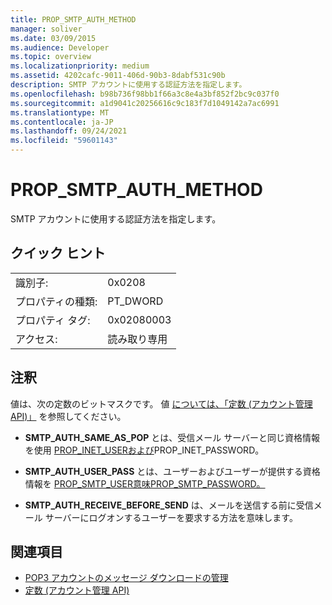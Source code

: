 ```yaml
---
title: PROP_SMTP_AUTH_METHOD
manager: soliver
ms.date: 03/09/2015
ms.audience: Developer
ms.topic: overview
ms.localizationpriority: medium
ms.assetid: 4202cafc-9011-406d-90b3-8dabf531c90b
description: SMTP アカウントに使用する認証方法を指定します。
ms.openlocfilehash: b98b736f98bb1f66a3c8e4a3bf852f2bc9c037f0
ms.sourcegitcommit: a1d9041c20256616c9c183f7d1049142a7ac6991
ms.translationtype: MT
ms.contentlocale: ja-JP
ms.lasthandoff: 09/24/2021
ms.locfileid: "59601143"
---
```

# <a name="prop_smtp_auth_method"></a>PROP_SMTP_AUTH_METHOD

SMTP アカウントに使用する認証方法を指定します。
  
## <a name="quick-info"></a>クイック ヒント

|||
|:-----|:-----|
|識別子:  <br/> |0x0208  <br/> |
|プロパティの種類:  <br/> |PT_DWORD  <br/> |
|プロパティ タグ:  <br/> |0x02080003  <br/> |
|アクセス:  <br/> |読み取り専用  <br/> |
   
## <a name="remarks"></a>注釈

値は、次の定数のビットマスクです。 値 [については、「定数 (アカウント管理 API)」](constants-account-management-api.md) を参照してください。 
  
- **SMTP_AUTH_SAME_AS_POP** とは、受信メール サーバーと同じ資格情報を使用 [PROP_INET_USERおよび](prop_inet_user.md)PROP_INET_PASSWORD。 [](prop_inet_password.md)
    
- **SMTP_AUTH_USER_PASS** とは、ユーザーおよびユーザーが提供する資格情報を [PROP_SMTP_USER意味](prop_smtp_user.md)[PROP_SMTP_PASSWORD。](prop_smtp_password.md)
    
- **SMTP_AUTH_RECEIVE_BEFORE_SEND** は、メールを送信する前に受信メール サーバーにログオンするユーザーを要求する方法を意味します。 
    
## <a name="see-also"></a>関連項目

- [POP3 アカウントのメッセージ ダウンロードの管理](managing-message-downloads-for-pop3-accounts.md)  
- [定数 (アカウント管理 API)](constants-account-management-api.md)

